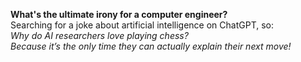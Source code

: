 **What's the ultimate irony for a computer engineer?**  
Searching for a joke about artificial intelligence on ChatGPT, so:  
*Why do AI researchers love playing chess?*  
*Because it’s the only time they can actually explain their next move!*
